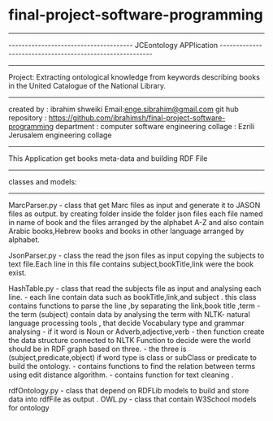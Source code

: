 final-project-software-programming
==================================

*************************************************************************************************************************
-------------------------------------- JCEontology APPlication ---------------------------------------------------------
*************************************************************************************************************************
Project: Extracting ontological knowledge from keywords describing books in the United Catalogue of the National Library.

*************************************************************************************************************************
created by : ibrahim shweiki
Email:enge.sibrahim@gmail.com 
git hub repository : https://github.com/ibrahimsh/final-project-software-programming
department : computer software engineering 
collage : Ezrili Jerusalem engineering collage 
*************************************************************************************************************************
This Application get books meta-data and building RDF File 
*************************************************************************************************************************
classes and models:
************************************************************************************************************************
MarcParser.py  - class that get Marc files as input and generate it to JASON files as output. by creating folder inside the                   folder json files each file named in name of book
				         and the files arranged by the alphabet A-Z and also contain Arabic books,Hebrew books and books in other                      language arranged by alphabet.

JsonParser.py  - class the read the json files as input copying the subjects to text file.Each line in this file contains                     subject,bookTitle,link were the book exist.

HashTable.py   - class that read the subjects file as input and analysing each line. 
			   - each line contain data such as bookTitle,link,and subject . this class contains functions to parse the line ,by separating the link,book title ,term
			   - the term (subject) contain data by analysing the term with NLTK- natural language processing tools , that decide             Vocabulary type and grammar analysing
			   - if it word is Noun or Adverb,adjective,verb - then function create the data structure connected to NLTK Function             to decide were the world should be in RDF graph based on three.
			   - the three is (subject,predicate,object) if word type is class or subClass or predicate to build the ontology.
			   - contains functions to find the relation between terms using edit distance algorithm.
			   - contains function for text cleaning .
				 
rdfOntology.py - class that depend on RDFLib models to build and store data into rdfFile as output .
OWL.py         - class that contain W3School models for ontology
